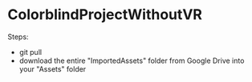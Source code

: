# ColorblindProjectWithoutVR

Steps:
- git pull
- download the entire "ImportedAssets" folder from Google Drive into your "Assets" folder
